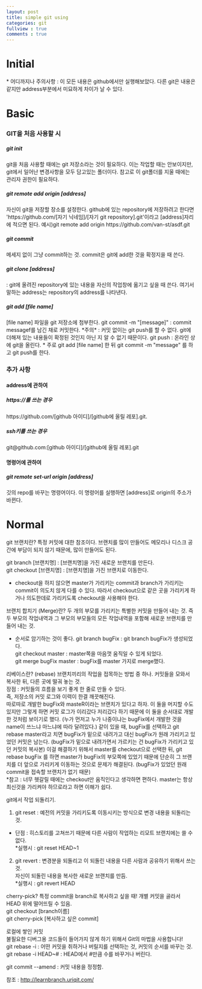 ```yaml
---
layout: post
title: simple git using
categories: git
fullview : true
comments : true
---
```

<h1> Initial </h1>
* 어디까지나 주의사항 : 이 모든 내용은 github에서만 실행해보았다. 다른 git은 내용은 같지만 address부분에서 미묘하게 차이가 날 수 있다.  

<h1> Basic </h1>
<h3> GIT을 처음 사용할 시 </h3>
  
<h5>git init</h5> git을 처음 사용할 때에는 git 저장소라는 것이 필요하다.   이는 작업할 때는 안보이지만, git에서 일어난 변경사항을 모두 담고있는 폴더이다. 참고로 이 git폴더를 지울 때에는 관리자 권한이 필요하다.  
  
<h5>git remote add origin [address]</h5> 자신이 git을 저장할 장소를 설정한다. github에 있는 repository에 저장하려고 한다면 'https://github.com/[자기 닉네임]/[자기 git repository].git'이라고 [address]자리에 적으면 된다.  
예시)git remote add origin https://github.com/van-st/asdf.git  
  
<h5>git commit</h5> 메세지 없이 그냥 commit하는 것. commit은 git에 add한 것을 확정지을 때 쓴다.   
  
<h5>git clone [address]</h5> : git에 올려진 repository에 있는 내용을 자신의 작업창에 옮기고 싶을 때 쓴다. 여기서 말하는 address는 repository의 address를 나타낸다. 
  
<h5>git add [file name] </h5> [file name] 파일을 git 저장소에 첨부한다.  
git commit -m "[message]" : commit messagef를 남긴 채로 커밋한다.  
*주의* : 커밋 없이는 git push를 할 수 없다. git에 더해져 있는 내용들이 확정된 것인지 아닌 지 알 수 없기 때문이다.  
git push : 온라인 상에 git을 올린다.   
* 주로 git add [file name] 한 뒤 git commit -m "message" 를 하고 git push를 한다.  
<h3>추가 사항</h3>  
<h4>address에 관하여 </h4>  
  
<h5>https://를 쓰는 경우</h5> https://github.com/[github 아이디]/[github에 올릴 레포].git.  
<h5>ssh키를 쓰는 경우</h5> git@github.com:[github 아이디]/[github에 올릴 레포].git  
  
<h4>명령어에 관하여 </h4>  
<h5>git remote set-url origin [address] </h5> 깃의 repo를 바꾸는 명령어이다. 이 명령어를 실행하면 [address]로 origin의 주소가 바뀐다.  
  
  
<h1>Normal </h1>
git 브랜치란? 특정 커밋에 대한 참조이다.   
브랜치를 많이 만들어도 메모리나 디스크 공간에 부담이 되지 않기 때문에, 많이 만들어도 된다. 
  
git branch [브랜치명] : [브랜치명]을 가진 새로운 브랜치를 만든다.    
git checkout [브랜치명] : [브랜치명]을 가진 브랜치로 이동한다.    
* checkout을 하지 않으면 master가 가리키는 commit과 branch가 가리키는 commit이 의도치 않게 다를 수 있다. 따라서 checkout으로 같은 곳을 가리키게 하거나 의도한데로 가리키도록 checkout을 사용해야 한다.   
    
브랜치 합치기 (Merge)란? 두 개의 부모를 가리키는 특별한 커밋을 만들어 내는 것. 즉 두 부모의 작업내역과 그 부모의 부모들의 모든 작업내역을 포함해 새로운 브랜치를 만들어 내는 것.  
* 순서로 암기하는 것이 좋다.
git branch bugFix : git branch bugFix가 생성되었다.  
git checkout master : master쪽을 마음껏 움직일 수 있게 되었다.  
git merge bugFix master : bugFix를 master 가지로 merge했다.  
  
리베이스란? (rebase) 브랜치끼리의 작업을 접목하는 방법 중 하나. 커밋들을 모와서 복사한 뒤, 다른 곳에 떨궈 놓는 것.  
장점 : 커밋들의 흐름을 보기 좋게 한 줄로 만들 수 있다.  
 	즉, 저장소의 커밋 로그와 이력이 한결 깨끗해진다.  
따로따로 개발한 bugFix와 masteR이라는 브랜치가 있다고 하자. 이 둘을 머지할 수도 있지만 그렇게 하면 커밋 로그가 이리갔다 저리갔다 하기 때문에 이 둘을 순서대로 개발한 것처럼 보이기로 했다. (누가 먼저고 누가 나중이냐는 bugFix에서 개발한 것을 name이 쓰느냐 마느냐에 따라 달려있다.)
같이 있을 때, bugFix를 선택하고 git rebase master라고 치면 bugFix가 밑으로 내려가고 대신 bugFix가 원래 가리키고 있었던 커밋은 남는다. (bugFix가 밑으로 내려가면서 가르키는 건 bugFix가 가리키고 있던 커밋의 복사본)
이걸 해결하기 위해서 master를 checkout으로 선택한 뒤, git rebase bugFix 를 하면 master가 bugFix의 부모쪽에 있었기 때문에 단순히 그 브랜치를 더 앞으로 가리키게 이동하는 것으로 문제가 해결된다. (bugFix가 있었던 원래 commit을 접속할 브랜치가 없기 때문)  
*참고 : 너무 헷갈릴 때에는 checkout만 움직인다고 생각하면 편하다. master는 항상 최신것을 가리켜야 하므로라고 하면 이해가 쉽다.  

  
  
git에서 작업 되돌리기.  
1. git reset : 예전의 커밋을 가리키도록 이동시키는 방식으로 변경 내용을 되돌리는 것.   
* 단점 : 히스토리를 고쳐쓰기 때문에 다른 사람이 작업하는 리모트 브랜치에는 쓸 수 없다.  
*실행시 : git reset HEAD~1  
  
  
2. git revert : 변경분을 되돌리고 이 되돌린 내용을 다른 사람과 공유하기 위해서 쓰는 것.  
자신이 되돌린 내용을 복사한 새로운 브랜치를 만듬.  
*실행시 : git revert HEAD  
  
  
cherry-pick? 특정 commit을 branch로 복사하고 싶을 때! 개별 커밋을 골라서 HEAD 위에 떨어뜨릴 수 있음.  
git checkout [branch이름]  
git cherry-pick [복사하고 싶은 commit]  
  
  
  
로컬에 쌓인 커밋  
불필요한 디버그용 코드들이 들어가지 않게 하기 위해서 Git의 마법을 사용합니다!  
git rebase -i : 어떤 커밋을 취하거나 버릴지를 선택하는 것, 커밋의 순서를 바꾸는 것.  
git rebase -i HEAD~# : HEAD에서 #만큼 수를 바꾸거나 버린다.  


git commit --amend : 커밋 내용을 정정함.  
  
참조 : <http://learnbranch.uriqit.com/>  
  
